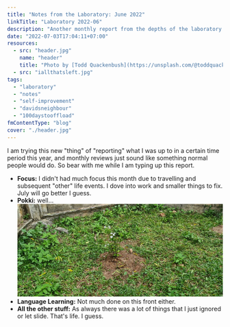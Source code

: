 ```yaml
---
title: "Notes from the Laboratory: June 2022"
linkTitle: "Laboratory 2022-06"
description: "Another monthly report from the depths of the laboratory of kollitsch.den - June 2022"
date: "2022-07-03T17:04:11+07:00"
resources:
  - src: "header.jpg"
    name: "header"
    title: "Photo by [Todd Quackenbush](https://unsplash.com/@toddquackenbush) via [Unsplash](https://unsplash.com/)"
  - src: "iallthatsleft.jpg"
tags:
  - "laboratory"
  - "notes"
  - "self-improvement"
  - "davidsneighbour"
  - "100daystooffload"
fmContentType: "blog"
cover: "./header.jpg"
---
```


I am trying this new "thing" of "reporting" what I was up to in a certain time period this year, and monthly reviews just sound like something normal people would do. So bear with me while I am typing up this report.

- **Focus:** I didn't had much focus this month due to travelling and subsequent "other" life events. I dove into work and smaller things to fix. July will go better I guess.
- **Pokki:** well…
  ![All that's left](iallthatsleft.jpg)
- **Language Learning:** Not much done on this front either.
- **All the other stuff:** As always there was a lot of things that I just ignored or let slide. That's life. I guess.
